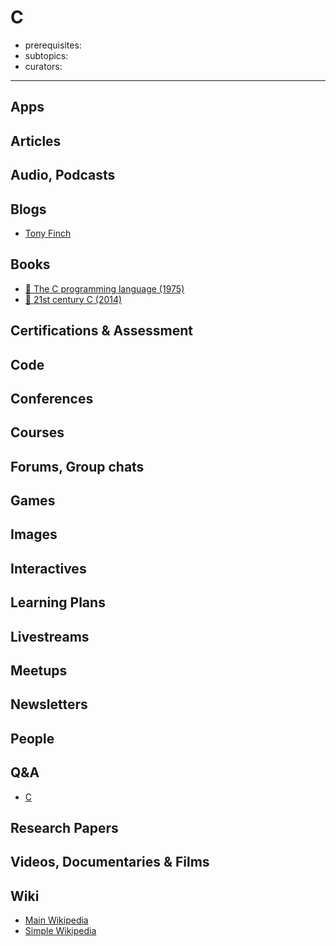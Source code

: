 # C

- prerequisites:
- subtopics:
- curators:

------

## Apps


## Articles

## Audio, Podcasts

## Blogs
- [Tony Finch](http://fanf.livejournal.com/)

## Books

- [📕 The C programming language (1975)](http://www.goodreads.com/book/show/515601.The_C_Programming_Language)
- [📕 21st century C (2014)](http://shop.oreilly.com/product/0636920033677.do)


## Certifications & Assessment

## Code

## Conferences

## Courses

## Forums, Group chats

## Games

## Images

## Interactives

## Learning Plans

## Livestreams

## Meetups

## Newsletters

## People

## Q&A

- [C](https://www.quora.com/topic/C-programming-language)

## Research Papers

## Videos, Documentaries & Films

## Wiki

- [Main Wikipedia](https://en.wikipedia.org/wiki/The_C_Programming_Language)
- [Simple Wikipedia](https://simple.wikipedia.org/wiki/C_(programming_language))
